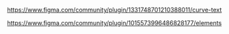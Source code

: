 https://www.figma.com/community/plugin/1331748701210388011/curve-text

https://www.figma.com/community/plugin/1015573996486828177/elements